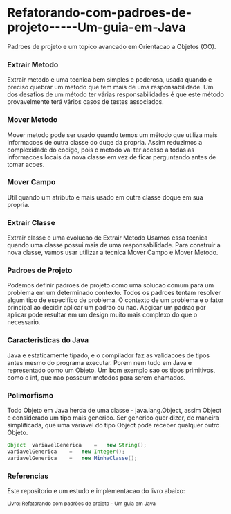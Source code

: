 # Refatorando-com-padroes-de-projeto-----Um-guia-em-Java

<p>Padroes de projeto e um topico avancado em Orientacao a Objetos (OO). <p>

<h3>Extrair Metodo</h3>
<p>Extrair metodo e uma tecnica bem simples e poderosa, usada quando e preciso quebrar um metodo que tem mais de uma responsabilidade. Um dos desafios de um método ter várias responsabilidades é que este método provavelmente terá vários casos de testes associados.</p>

<h3>Mover Metodo</h3>
<p>Mover metodo pode ser usado quando temos um método que utiliza mais informacoes de outra classe do duqe da propria. Assim reduzimos a complexidade do codigo, pois o metodo vai ter acesso a todas as informacoes locais da nova classe em vez de ficar perguntando antes de tomar acoes.</p>

<h3>Mover Campo</h3>
<p>Util quando um atributo e mais usado em outra classe doque em sua propria.</p>

<h3>Extrair Classe</h3>
<p>Extrair classe e uma evolucao de Extrair Metodo Usamos essa tecnica quando uma classe possui mais de uma responsabilidade. Para construir a nova classe, vamos usar utilizar a tecnica Mover Campo e Mover Metodo.</p>

<h3>Padroes de Projeto</h3>
<p>Podemos definir padroes de projeto como uma solucao comum para um problema em um determinado contexto. Todos os padroes tentam resolver algum tipo de especifico de problema. O contexto de um problema e o fator principal ao decidir aplicar um padrao ou nao. Apçicar um padrao por aplicar pode resultar em um design muito mais complexo do que o necessario.</p>

<h3>Caracteristicas do Java</h3>
<p>Java e estaticamente tipado, e o compilador faz as validacoes de tipos antes mesmo do programa executar. Porem nem tudo em Java e representado como um Objeto. Um bom exemplo sao os tipos primitivos, como o int, que nao posseum metodos para serem chamados.</p>

<h3>Polimorfismo</h3>
<p>Todo Objeto em Java herda de uma classe - java.lang.Object, assim Object e considerado um tipo mais generico. Ser generico quer dizer, de maneira simplificada, que uma variavel do tipo Object pode receber qualquer outro Objeto. 
  
```java
Object	variavelGenerica	=	new	String();
variavelGenerica	=	new	Integer();
variavelGenerica	=	new	MinhaClasse();
```

</p>


<h3>Referencias</h3>
<p>Este repositorio e um estudo e implementacao do livro abaixo:</p>
<p><sub>Livro: Refatorando com padrões de projeto - Um guia em Java</sub></p>
